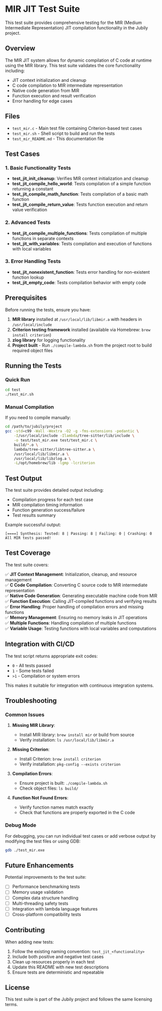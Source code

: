 # MIR JIT Test Suite

This test suite provides comprehensive testing for the MIR (Medium Intermediate Representation) JIT compilation functionality in the Jubily project.

## Overview

The MIR JIT system allows for dynamic compilation of C code at runtime using the MIR library. This test suite validates the core functionality including:

- JIT context initialization and cleanup
- C code compilation to MIR intermediate representation
- Native code generation from MIR
- Function execution and result verification
- Error handling for edge cases

## Files

- `test_mir.c` - Main test file containing Criterion-based test cases
- `test_mir.sh` - Shell script to build and run the tests
- `test_mir_README.md` - This documentation file

## Test Cases

### 1. Basic Functionality Tests

- **test_jit_init_cleanup**: Verifies MIR context initialization and cleanup
- **test_jit_compile_hello_world**: Tests compilation of a simple function returning a constant
- **test_jit_compile_math_function**: Tests compilation of a basic math function
- **test_jit_compile_return_value**: Tests function execution and return value verification

### 2. Advanced Tests

- **test_jit_compile_multiple_functions**: Tests compilation of multiple functions in separate contexts
- **test_jit_with_variables**: Tests compilation and execution of functions with local variables

### 3. Error Handling Tests

- **test_jit_nonexistent_function**: Tests error handling for non-existent function lookup
- **test_jit_empty_code**: Tests compilation behavior with empty code

## Prerequisites

Before running the tests, ensure you have:

1. **MIR library** installed at `/usr/local/lib/libmir.a` with headers in `/usr/local/include`
2. **Criterion testing framework** installed (available via Homebrew: `brew install criterion`)
3. **zlog library** for logging functionality
4. **Project built** - Run `./compile-lambda.sh` from the project root to build required object files

## Running the Tests

### Quick Run

```bash
cd test
./test_mir.sh
```

### Manual Compilation

If you need to compile manually:

```bash
cd /path/to/jubily/project
gcc -std=c99 -Wall -Wextra -O2 -g -fms-extensions -pedantic \
    -I/usr/local/include -Ilambda/tree-sitter/lib/include \
    -o test/test_mir.exe test/test_mir.c \
    build/*.o \
    lambda/tree-sitter/libtree-sitter.a \
    /usr/local/lib/libmir.a \
    /usr/local/lib/libzlog.a \
    -L/opt/homebrew/lib -lgmp -lcriterion
```

## Test Output

The test suite provides detailed output including:
- Compilation progress for each test case
- MIR compilation timing information
- Function generation success/failure
- Test results summary

Example successful output:
```
[====] Synthesis: Tested: 8 | Passing: 8 | Failing: 0 | Crashing: 0 
All MIR tests passed!
```

## Test Coverage

The test suite covers:

✅ **JIT Context Management**: Initialization, cleanup, and resource management  
✅ **C Code Compilation**: Converting C source code to MIR intermediate representation  
✅ **Native Code Generation**: Generating executable machine code from MIR  
✅ **Function Execution**: Calling JIT-compiled functions and verifying results  
✅ **Error Handling**: Proper handling of compilation errors and missing functions  
✅ **Memory Management**: Ensuring no memory leaks in JIT operations  
✅ **Multiple Functions**: Handling compilation of multiple functions  
✅ **Variable Usage**: Testing functions with local variables and computations  

## Integration with CI/CD

The test script returns appropriate exit codes:
- `0` - All tests passed
- `1` - Some tests failed
- `>1` - Compilation or system errors

This makes it suitable for integration with continuous integration systems.

## Troubleshooting

### Common Issues

1. **Missing MIR Library**: 
   - Install MIR library: `brew install mir` or build from source
   - Verify installation: `ls /usr/local/lib/libmir.a`

2. **Missing Criterion**: 
   - Install Criterion: `brew install criterion`
   - Verify installation: `pkg-config --exists criterion`

3. **Compilation Errors**:
   - Ensure project is built: `./compile-lambda.sh`
   - Check object files: `ls build/`

4. **Function Not Found Errors**:
   - Verify function names match exactly
   - Check that functions are properly exported in the C code

### Debug Mode

For debugging, you can run individual test cases or add verbose output by modifying the test files or using GDB:

```bash
gdb ./test_mir.exe
```

## Future Enhancements

Potential improvements to the test suite:

- [ ] Performance benchmarking tests
- [ ] Memory usage validation
- [ ] Complex data structure handling
- [ ] Multi-threading safety tests
- [ ] Integration with lambda language features
- [ ] Cross-platform compatibility tests

## Contributing

When adding new tests:

1. Follow the existing naming convention: `test_jit_<functionality>`
2. Include both positive and negative test cases
3. Clean up resources properly in each test
4. Update this README with new test descriptions
5. Ensure tests are deterministic and repeatable

## License

This test suite is part of the Jubily project and follows the same licensing terms.
